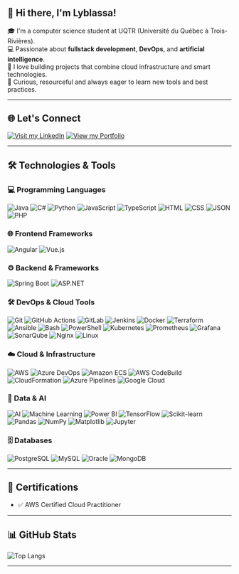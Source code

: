 ## 👋 Hi there, I'm Lyblassa!

🎓 I'm a computer science student at UQTR (Université du Québec à Trois-Rivières).  
💻 Passionate about **fullstack development**, **DevOps**, and **artificial intelligence**.  
🚀 I love building projects that combine cloud infrastructure and smart technologies.  
🧠 Curious, resourceful and always eager to learn new tools and best practices.  


---

## 🌐 Let's Connect

[![Visit my LinkedIn](https://img.shields.io/badge/Visit%20my%20LinkedIn-blue?style=flat-square&logo=linkedin)](https://www.linkedin.com/in/lyblassa-tchoutang-24a23a254)
[![View my Portfolio](https://img.shields.io/badge/View%20my%20Portfolio-black?style=flat-square&logo=internet-explorer)](https://lyblassa-archange.web.app)

---

## 🛠️ Technologies & Tools

### 💻 Programming Languages
![Java](https://img.shields.io/badge/-Java-orange?style=flat-square&logo=java)
![C#](https://img.shields.io/badge/-CSharp-239120?style=flat-square&logo=c-sharp)
![Python](https://img.shields.io/badge/-Python-3776AB?style=flat-square&logo=python)
![JavaScript](https://img.shields.io/badge/-JavaScript-F7DF1E?style=flat-square&logo=javascript)
![TypeScript](https://img.shields.io/badge/-TypeScript-3178C6?style=flat-square&logo=typescript)
![HTML](https://img.shields.io/badge/-HTML5-E34F26?style=flat-square&logo=html5)
![CSS](https://img.shields.io/badge/-CSS3-1572B6?style=flat-square&logo=css3)
![JSON](https://img.shields.io/badge/-JSON-000000?style=flat-square&logo=json)
![PHP](https://img.shields.io/badge/-PHP-777BB4?style=flat-square&logo=php)


### 🌐 Frontend Frameworks
![Angular](https://img.shields.io/badge/-Angular-DD0031?style=flat-square&logo=angular)
![Vue.js](https://img.shields.io/badge/-Vue.js-4FC08D?style=flat-square&logo=vue.js)

### ⚙️ Backend & Frameworks
![Spring Boot](https://img.shields.io/badge/-Spring%20Boot-6DB33F?style=flat-square&logo=spring-boot)
![ASP.NET](https://img.shields.io/badge/-ASP.NET-512BD4?style=flat-square&logo=dotnet)

### 🛠️ DevOps & Cloud Tools
![Git](https://img.shields.io/badge/-Git-F05032?style=flat-square&logo=git)
![GitHub Actions](https://img.shields.io/badge/-GitHub%20Actions-2088FF?style=flat-square&logo=github-actions)
![GitLab](https://img.shields.io/badge/-GitLab-FC6D26?style=flat-square&logo=gitlab)
![Jenkins](https://img.shields.io/badge/-Jenkins-D24939?style=flat-square&logo=jenkins)
![Docker](https://img.shields.io/badge/-Docker-2496ED?style=flat-square&logo=docker)
![Terraform](https://img.shields.io/badge/-Terraform-7B42BC?style=flat-square&logo=terraform)
![Ansible](https://img.shields.io/badge/-Ansible-EE0000?style=flat-square&logo=ansible)
![Bash](https://img.shields.io/badge/-Bash-4EAA25?style=flat-square&logo=gnubash)
![PowerShell](https://img.shields.io/badge/-PowerShell-5391FE?style=flat-square&logo=powershell)
![Kubernetes](https://img.shields.io/badge/-Kubernetes-326CE5?style=flat-square&logo=kubernetes)
![Prometheus](https://img.shields.io/badge/-Prometheus-E6522C?style=flat-square&logo=prometheus)
![Grafana](https://img.shields.io/badge/-Grafana-F46800?style=flat-square&logo=grafana)
![SonarQube](https://img.shields.io/badge/-SonarQube-4E9BCD?style=flat-square&logo=sonarqube)
![Nginx](https://img.shields.io/badge/-Nginx-009639?style=flat-square&logo=nginx)
![Linux](https://img.shields.io/badge/-Linux-FCC624?style=flat-square&logo=linux)



### ☁️ Cloud & Infrastructure
![AWS](https://img.shields.io/badge/-AWS-232F3E?style=flat-square&logo=amazon-aws)
![Azure DevOps](https://img.shields.io/badge/-Azure%20DevOps-0078D7?style=flat-square&logo=azure-devops)
![Amazon ECS](https://img.shields.io/badge/-ECS-FF9900?style=flat-square&logo=amazon-ecs)
![AWS CodeBuild](https://img.shields.io/badge/-CodeBuild-FF9900?style=flat-square&logo=aws-codebuild)
![CloudFormation](https://img.shields.io/badge/-CloudFormation-FF9900?style=flat-square&logo=aws-cloudformation)
![Azure Pipelines](https://img.shields.io/badge/-Azure%20Pipelines-2560E0?style=flat-square&logo=azure-pipelines)
![Google Cloud](https://img.shields.io/badge/-Google%20Cloud-4285F4?style=flat-square&logo=google-cloud)

### 🧠 Data & AI
![AI](https://img.shields.io/badge/-AI-black?style=flat-square&logo=OpenAI)
![Machine Learning](https://img.shields.io/badge/-Machine%20Learning-102770?style=flat-square&logo=google)
![Power BI](https://img.shields.io/badge/-Power%20BI-F2C811?style=flat-square&logo=power-bi)
![TensorFlow](https://img.shields.io/badge/-TensorFlow-FF6F00?style=flat-square&logo=tensorflow)
![Scikit-learn](https://img.shields.io/badge/-Scikit--learn-F7931E?style=flat-square&logo=scikit-learn)
![Pandas](https://img.shields.io/badge/-Pandas-150458?style=flat-square&logo=pandas)
![NumPy](https://img.shields.io/badge/-NumPy-013243?style=flat-square&logo=numpy)
![Matplotlib](https://img.shields.io/badge/-Matplotlib-11557C?style=flat-square&logo=matplotlib)
![Jupyter](https://img.shields.io/badge/-Jupyter-F37626?style=flat-square&logo=jupyter)


### 🗄️ Databases
![PostgreSQL](https://img.shields.io/badge/-PostgreSQL-336791?style=flat-square&logo=postgresql)
![MySQL](https://img.shields.io/badge/-MySQL-4479A1?style=flat-square&logo=mysql)
![Oracle](https://img.shields.io/badge/-Oracle-F80000?style=flat-square&logo=oracle)
![MongoDB](https://img.shields.io/badge/-MongoDB-47A248?style=flat-square&logo=mongodb)


---

## 📜 Certifications

- ✅ AWS Certified Cloud Practitioner

---

## 📊 GitHub Stats

![Top Langs](https://github-readme-stats.vercel.app/api/top-langs/?username=Lyblassa&cache_seconds=60)



---



